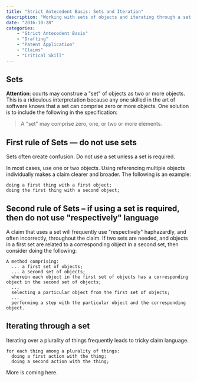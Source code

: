 ```yaml
---
title: "Strict Antecedent Basis: Sets and Iteration"
description: "Working with sets of objects and iterating through a set of objects."
date: "2016-10-28"
categories: 
    - "Strict Antecedent Basis"
    - "Drafting"
    - "Patent Application"
    - "Claims"
    - "Critical Skill"
---
```



## Sets

__**Attention**__: courts may construe a "set" of objects as two or more objects. This is a ridiculous interpretation because any one skilled in the art of software knows that a set can comprise zero or more objects. One solution is to include the following in the specification:


> A "set" may comprise zero, one, or two or more elements.

## First rule of Sets — do not use sets

Sets often create confusion. Do not use a set unless a set is required.

In most cases, use one or two objects. Using referencing multiple objects individually makes a claim clearer and broader. The following is an example:

``` claim
doing a first thing with a first object;
doing the first thing with a second object;
```

## Second rule of Sets – if using a set is required, then do not use "respectively" language

A claim that uses a set will frequently use "respectively" haphazardly, and often incorrectly, throughout the claim. If two sets are needed, and objects in a first set are related to a corresponding object in a second set, then consider doing the following:

``` claims
A method comprising:
  ... a first set of objects;
  ... a second set of objects;
  wherein each object in the first set of objects has a corresponding object in the second set of objects;
  ...
  selecting a particular object from the first set of objects;
  ...
  performing a step with the particular object and the corresponding object.
```
 

## Iterating through a set

Iterating over a plurality of things frequently leads to tricky claim language.

``` claim
for each thing among a plurality of things:
  doing a first action with the thing; 
  doing a second action with the thing;
```

More is coming here.